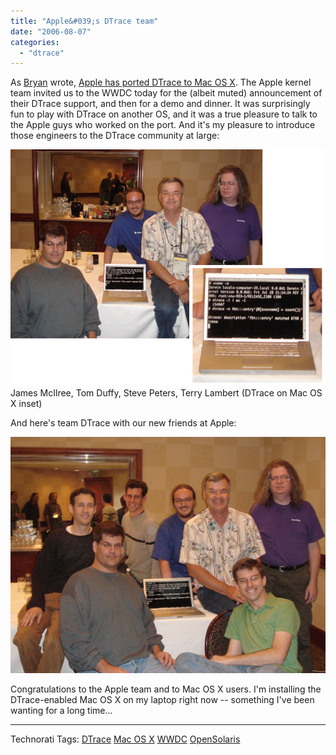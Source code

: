 ```yaml
---
title: "Apple&#039;s DTrace team"
date: "2006-08-07"
categories: 
  - "dtrace"
---
```


As [Bryan](http://blogs.sun.com/bmc) wrote, [Apple has ported DTrace to Mac OS X](http://blogs.sun.com/roller/page/bmc?entry=dtrace_on_mac_os_x). The Apple kernel team invited us to the WWDC today for the (albeit muted) announcement of their DTrace support, and then for a demo and dinner. It was surprisingly fun to play with DTrace on another OS, and it was a true pleasure to talk to the Apple guys who worked on the port. And it's my pleasure to introduce those engineers to the DTrace community at large:

![](images/apple_dtrace.png) James McIlree, Tom Duffy, Steve Peters, Terry Lambert (DTrace on Mac OS X inset)

And here's team DTrace with our new friends at Apple:

![](images/apple_dtrace2.png)

Congratulations to the Apple team and to Mac OS X users. I'm installing the DTrace-enabled Mac OS X on my laptop right now -- something I've been wanting for a long time...

* * *

Technorati Tags: [DTrace](http://technorati.com/tag/DTrace) [Mac OS X](http://technorati.com/tag/MacOSX) [WWDC](http://technorati.com/tag/WWDC) [OpenSolaris](http://technorati.com/tag/OpenSolaris)
